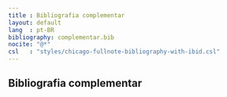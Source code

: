 ```yaml
---
title : Bibliografia complementar
layout: default
lang  : pt-BR
bibliography: complementar.bib
nocite: "@*"
csl   : "styles/chicago-fullnote-bibliography-with-ibid.csl"
---
```


Bibliografia complementar
-------------------------

